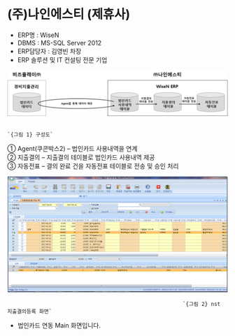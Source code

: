 # \(주\)나인에스티 \(제휴사\)

 - ERP명 : WiseN  
 - DBMS : MS-SQL Server 2012  
 - ERP담당자 : 김영빈 차장  
 - ERP 솔루션 및 IT 컨설팅 전문 기업

![](../../../.gitbook/assets/image%20%28167%29.png)

                                                                          `{그림 1} 구성도`

   ① Agent\(쿠콘박스2\) – 법인카드 사용내역을 연계  
   ② 지출결의 – 지출결의 테이블로 법인카드 사용내역 제공  
   ③ 자동전표 – 결의 완료 건을 자동전표 테이블로 전송 및 승인 처리

![](../../../.gitbook/assets/image%20%2883%29.png)

                                                            `{그림 2} nst 지출결의등록 화면`

 - 법인카드 연동 Main 화면입니다.

